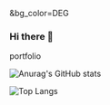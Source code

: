 &bg_color=DEG


### Hi there 👋
portfolio
























![Anurag's GitHub stats](https://github-readme-stats.vercel.app/api?username=sahashemip&show_icons=true&theme=tokyonight&bg_color=COLOR1)

![Top Langs](https://github-readme-stats.vercel.app/api/top-langs/?username=sahashemip&exclude_repo=github-readme-stats,anuraghazra.github.io)


